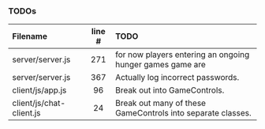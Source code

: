 ### TODOs
| Filename | line # | TODO
|:------|:------:|:------
| server/server.js | 271 | for now players entering an ongoing hunger games game are
| server/server.js | 367 | Actually log incorrect passwords.
| client/js/app.js | 96 | Break out into GameControls.
| client/js/chat-client.js | 24 | Break out many of these GameControls into separate classes.